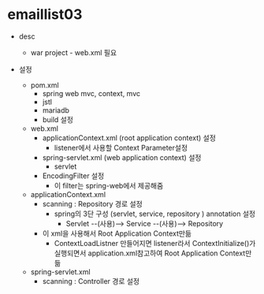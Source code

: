 # emaillist03

* desc
	* war project - web.xml 필요
	
* 설정
	* pom.xml
		* spring web mvc, context, mvc
		* jstl
		* mariadb
		* build 설정
	* web.xml
		* applicationContext.xml (root application context) 설정
			* listener에서 사용할 Context Parameter설정
		* spring-servlet.xml (web application context) 설정
			* servlet
		* EncodingFilter 설정
			* 이 filter는 spring-web에서 제공해줌
	* applicationContext.xml
		* scanning : Repository 경로 설정
			* spring의 3단 구성 (servlet, service, repository ) annotation 설정
				* Servlet --(사용)--> Service --(사용)--> Repository
		* 이 xml을 사용해서 Root Application Context만듦
			* ContextLoadListner 만들어지면 listener라서 ContextInitialize()가 실행되면서 application.xml참고하여 Root Application Context만듦
	* spring-servlet.xml
		* scanning : Controller 경로 설정		
	